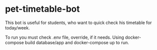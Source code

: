 # pet-timetable-bot

This bot is useful for students, who want to quick check his timetable for today/week.

To run you must check .env file, override, if it needs.
Using docker-compose build database/app and docker-compose up to run.